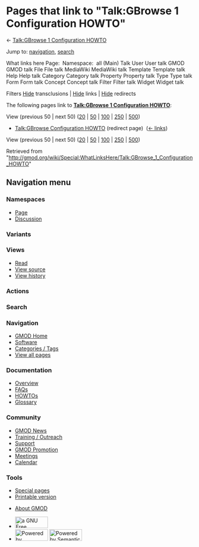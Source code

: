<div id="mw-page-base" class="noprint">

</div>

<div id="mw-head-base" class="noprint">

</div>

<div id="content" class="mw-body" role="main">

<span id="top"></span>

<div id="mw-js-message" style="display:none;">

</div>



# <span dir="auto">Pages that link to "Talk:GBrowse 1 Configuration HOWTO"</span>

<div id="bodyContent">

<div id="contentSub">

← [Talk:GBrowse 1 Configuration
HOWTO](/wiki/Talk:GBrowse_1_Configuration_HOWTO "Talk:GBrowse 1 Configuration HOWTO")

</div>

<div id="jump-to-nav" class="mw-jump">

Jump to: [navigation](#mw-navigation), [search](#p-search)

</div>

<div id="mw-content-text">

What links here Page:  Namespace:  all (Main) Talk User User talk GMOD
GMOD talk File File talk MediaWiki MediaWiki talk Template Template talk
Help Help talk Category Category talk Property Property talk Type Type
talk Form Form talk Concept Concept talk Filter Filter talk Widget
Widget talk

Filters
[Hide](/mediawiki/index.php?title=Special:WhatLinksHere/Talk:GBrowse_1_Configuration_HOWTO&hidetrans=1 "Special:WhatLinksHere/Talk:GBrowse 1 Configuration HOWTO")
transclusions \|
[Hide](/mediawiki/index.php?title=Special:WhatLinksHere/Talk:GBrowse_1_Configuration_HOWTO&hidelinks=1 "Special:WhatLinksHere/Talk:GBrowse 1 Configuration HOWTO")
links \|
[Hide](/mediawiki/index.php?title=Special:WhatLinksHere/Talk:GBrowse_1_Configuration_HOWTO&hideredirs=1 "Special:WhatLinksHere/Talk:GBrowse 1 Configuration HOWTO")
redirects

The following pages link to **[Talk:GBrowse 1 Configuration
HOWTO](/wiki/Talk:GBrowse_1_Configuration_HOWTO "Talk:GBrowse 1 Configuration HOWTO")**:

View (previous 50 \| next 50)
([20](/mediawiki/index.php?title=Special:WhatLinksHere/Talk:GBrowse_1_Configuration_HOWTO&limit=20 "Special:WhatLinksHere/Talk:GBrowse 1 Configuration HOWTO")
\|
[50](/mediawiki/index.php?title=Special:WhatLinksHere/Talk:GBrowse_1_Configuration_HOWTO&limit=50 "Special:WhatLinksHere/Talk:GBrowse 1 Configuration HOWTO")
\|
[100](/mediawiki/index.php?title=Special:WhatLinksHere/Talk:GBrowse_1_Configuration_HOWTO&limit=100 "Special:WhatLinksHere/Talk:GBrowse 1 Configuration HOWTO")
\|
[250](/mediawiki/index.php?title=Special:WhatLinksHere/Talk:GBrowse_1_Configuration_HOWTO&limit=250 "Special:WhatLinksHere/Talk:GBrowse 1 Configuration HOWTO")
\|
[500](/mediawiki/index.php?title=Special:WhatLinksHere/Talk:GBrowse_1_Configuration_HOWTO&limit=500 "Special:WhatLinksHere/Talk:GBrowse 1 Configuration HOWTO"))

- [Talk:GBrowse Configuration
  HOWTO](/mediawiki/index.php?title=Talk:GBrowse_Configuration_HOWTO&redirect=no "Talk:GBrowse Configuration HOWTO")
  (redirect page) ‎ <span class="mw-whatlinkshere-tools">([←
  links](/mediawiki/index.php?title=Special:WhatLinksHere&target=Talk%3AGBrowse+Configuration+HOWTO "Special:WhatLinksHere"))</span>

View (previous 50 \| next 50)
([20](/mediawiki/index.php?title=Special:WhatLinksHere/Talk:GBrowse_1_Configuration_HOWTO&limit=20 "Special:WhatLinksHere/Talk:GBrowse 1 Configuration HOWTO")
\|
[50](/mediawiki/index.php?title=Special:WhatLinksHere/Talk:GBrowse_1_Configuration_HOWTO&limit=50 "Special:WhatLinksHere/Talk:GBrowse 1 Configuration HOWTO")
\|
[100](/mediawiki/index.php?title=Special:WhatLinksHere/Talk:GBrowse_1_Configuration_HOWTO&limit=100 "Special:WhatLinksHere/Talk:GBrowse 1 Configuration HOWTO")
\|
[250](/mediawiki/index.php?title=Special:WhatLinksHere/Talk:GBrowse_1_Configuration_HOWTO&limit=250 "Special:WhatLinksHere/Talk:GBrowse 1 Configuration HOWTO")
\|
[500](/mediawiki/index.php?title=Special:WhatLinksHere/Talk:GBrowse_1_Configuration_HOWTO&limit=500 "Special:WhatLinksHere/Talk:GBrowse 1 Configuration HOWTO"))

</div>

<div class="printfooter">

Retrieved from
"<http://gmod.org/wiki/Special:WhatLinksHere/Talk:GBrowse_1_Configuration_HOWTO>"

</div>

<div id="catlinks" class="catlinks catlinks-allhidden">

</div>

<div class="visualClear">

</div>

</div>

</div>

<div id="mw-navigation">

## Navigation menu

<div id="mw-head">



<div id="left-navigation">

<div id="p-namespaces" class="vectorTabs" role="navigation"
aria-labelledby="p-namespaces-label">

### Namespaces

- <span id="ca-nstab-main"><a href="/wiki/GBrowse_1_Configuration_HOWTO" accesskey="c"
  title="View the content page [c]">Page</a></span>
- <span id="ca-talk"><a href="/wiki/Talk:GBrowse_1_Configuration_HOWTO" accesskey="t"
  title="Discussion about the content page [t]">Discussion</a></span>

</div>

<div id="p-variants" class="vectorMenu emptyPortlet" role="navigation"
aria-labelledby="p-variants-label">

### 

### Variants[](#)

<div class="menu">

</div>

</div>

</div>

<div id="right-navigation">

<div id="p-views" class="vectorTabs" role="navigation"
aria-labelledby="p-views-label">

### Views

- <span id="ca-view">[Read](/wiki/Talk:GBrowse_1_Configuration_HOWTO)</span>
- <span id="ca-viewsource"><a
  href="/mediawiki/index.php?title=Talk:GBrowse_1_Configuration_HOWTO&amp;action=edit"
  accesskey="e" title="This page is protected.
  You can view its source [e]">View source</a></span>
- <span id="ca-history"><a
  href="/mediawiki/index.php?title=Talk:GBrowse_1_Configuration_HOWTO&amp;action=history"
  accesskey="h" title="Past revisions of this page [h]">View history</a></span>

</div>

<div id="p-cactions" class="vectorMenu emptyPortlet" role="navigation"
aria-labelledby="p-cactions-label">

### Actions[](#)

<div class="menu">

</div>

</div>

<div id="p-search" role="search">

### Search

<div id="simpleSearch">

</div>

</div>

</div>

</div>

<div id="mw-panel">

<div id="p-logo" role="banner">

<a href="/wiki/Main_Page"
style="background-image: url(http://gmod.org/images/GMOD-cogs.png);"
title="Visit the main page"></a>

</div>

<div id="p-Navigation" class="portal" role="navigation"
aria-labelledby="p-Navigation-label">

### Navigation

<div class="body">

- <span id="n-GMOD-Home">[GMOD Home](/wiki/Main_Page)</span>
- <span id="n-Software">[Software](/wiki/GMOD_Components)</span>
- <span id="n-Categories-.2F-Tags">[Categories /
  Tags](/wiki/Categories)</span>
- <span id="n-View-all-pages">[View all
  pages](/wiki/Special:AllPages)</span>

</div>

</div>

<div id="p-Documentation" class="portal" role="navigation"
aria-labelledby="p-Documentation-label">

### Documentation

<div class="body">

- <span id="n-Overview">[Overview](/wiki/Overview)</span>
- <span id="n-FAQs">[FAQs](/wiki/Category:FAQ)</span>
- <span id="n-HOWTOs">[HOWTOs](/wiki/Category:HOWTO)</span>
- <span id="n-Glossary">[Glossary](/wiki/Glossary)</span>

</div>

</div>

<div id="p-Community" class="portal" role="navigation"
aria-labelledby="p-Community-label">

### Community

<div class="body">

- <span id="n-GMOD-News">[GMOD News](/wiki/GMOD_News)</span>
- <span id="n-Training-.2F-Outreach">[Training /
  Outreach](/wiki/Training_and_Outreach)</span>
- <span id="n-Support">[Support](/wiki/Support)</span>
- <span id="n-GMOD-Promotion">[GMOD
  Promotion](/wiki/GMOD_Promotion)</span>
- <span id="n-Meetings">[Meetings](/wiki/Meetings)</span>
- <span id="n-Calendar">[Calendar](/wiki/Calendar)</span>

</div>

</div>

<div id="p-tb" class="portal" role="navigation"
aria-labelledby="p-tb-label">

### Tools

<div class="body">

- <span id="t-specialpages"><a href="/wiki/Special:SpecialPages" accesskey="q"
  title="A list of all special pages [q]">Special pages</a></span>
- <span id="t-print"><a
  href="/mediawiki/index.php?title=Special:WhatLinksHere/Talk:GBrowse_1_Configuration_HOWTO&amp;printable=yes"
  rel="alternate" accesskey="p"
  title="Printable version of this page [p]">Printable version</a></span>

</div>

</div>

</div>

</div>

<div id="footer" role="contentinfo">

- <span id="footer-places-about">[About
  GMOD](/wiki/GMOD:About "GMOD:About")</span>

<!-- -->

- <span id="footer-copyrightico">[<img src="http://www.gnu.org/graphics/gfdl-logo-small.png" width="88"
  height="31" alt="a GNU Free Documentation License" />](http://www.gnu.org/licenses/fdl-1.3.html)</span>
- <span id="footer-poweredbyico">[<img src="/mediawiki/skins/common/images/poweredby_mediawiki_88x31.png"
  width="88" height="31" alt="Powered by MediaWiki" />](//www.mediawiki.org/)
  [<img
  src="/mediawiki/extensions/SemanticMediaWiki/includes/../resources/images/smw_button.png"
  width="88" height="31" alt="Powered by Semantic MediaWiki" />](https://www.semantic-mediawiki.org/wiki/Semantic_MediaWiki)</span>

<div style="clear:both">

</div>

</div>
